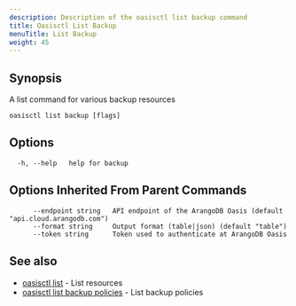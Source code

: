 ```yaml
---
description: Description of the oasisctl list backup command
title: Oasisctl List Backup
menuTitle: List Backup
weight: 45
---
```

## Synopsis
A list command for various backup resources

```
oasisctl list backup [flags]
```

## Options
```
  -h, --help   help for backup
```

## Options Inherited From Parent Commands
```
      --endpoint string   API endpoint of the ArangoDB Oasis (default "api.cloud.arangodb.com")
      --format string     Output format (table|json) (default "table")
      --token string      Token used to authenticate at ArangoDB Oasis
```

## See also
* [oasisctl list](_index.md)	 - List resources
* [oasisctl list backup policies](list-backup-policies.md)	 - List backup policies

